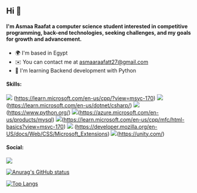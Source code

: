 ## Hi 👋

#### I'm Asmaa Raafat a computer science student interested in competitive programming, back-end technologies, seeking challenges, and my goals for growth and advancement.
-  :earth_africa:	I'm based in Egypt
-  :envelope: You can contact me at asmaaraafatt27@gmail.com
-  :brain:	I'm learning Backend development with Python


#### Skills:

![](https://skillicons.dev/icons?i=https://skillicons.dev/icons?i=,cpp,cs,python,mysql,html,css,unity)
(https://learn.microsoft.com/en-us/cpp/?view=msvc-170)
![](https://skillicons.dev/icons?i=https://skillicons.dev/icons?i=,cs)(https://learn.microsoft.com/en-us/dotnet/csharp/)
![](https://skillicons.dev/icons?i=https://skillicons.dev/icons?i=,python)
(https://www.python.org/)
![](https://skillicons.dev/icons?i=https://skillicons.dev/icons?i=,mysql)(https://azure.microsoft.com/en-us/products/mysql)
![](https://skillicons.dev/icons?i=https://skillicons.dev/icons?i=,html)(https://learn.microsoft.com/en-us/cpp/mfc/html-basics?view=msvc-170)
![](https://skillicons.dev/icons?i=https://skillicons.dev/icons?i=,css)
(https://developer.mozilla.org/en-US/docs/Web/CSS/Microsoft_Extensions)
![](https://skillicons.dev/icons?i=https://skillicons.dev/icons?i=,unity)(https://unity.com/)

#### Social:
![](https://skillicons.dev/icons?i=linked//inhttps://www.linkedin.com/in/asmaaraafat/)


[![Anurag's GitHub status](https://github-readme-status.vercel.app/api?username=asmaaraafat27)](https://github.com/anuraghazra/github-readme-status)

[![Top Langs](https://github-readme-stats.vercel.app/api/top-langs/?username=asmaaraafat27&layout=compact)](https://github.com/anuraghazra/github-readme-stats)
